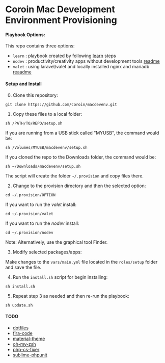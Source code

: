 # Coroin Mac Development Environment Provisioning

#### Playbook Options:

This repo contains three options:

- `learn` : playbook created by following [learn](learn/readme.md) steps
- `nodev` : productivity/creativity apps without development tools [readme](nodev/readme.md)
- `valet` : using laravel/valet and locally installed nginx and mariadb [reaadme](valet/readme.md)

#### Setup and Install

0) Clone this repository:

`git clone https://github.com/coroin/macdevenv.git`

1) Copy these files to a local folder:

`sh /PATH/TO/REPO/setup.sh`

If you are running from a USB stick called "MYUSB", the command would be:

`sh /Volumes/MYUSB/macdevenv/setup.sh`

If you cloned the repo to the Downloads folder, the command would be:

`sh ~/Downloads/macdevenv/setup.sh`

The script will create the folder `~/.provision` and copy files there.

2) Change to the provision directory and then the selected option:

`cd ~/.provision/OPTION`

If you want to run the *valet* install:

`cd ~/.provision/valet`

If you want to run the *nodev* install:

`cd ~/.provision/nodev`

Note: Alternatively, use the graphical tool Finder.

3)  Modify selected packages/apps:

Make changes to the `vars/main.yml` file located in the `roles/setup` folder and save the file.

4) Run the `install.sh` script for begin installing:

`sh install.sh`

5) Repeat step 3 as needed and then re-run the playbook:

`sh update.sh`

#### TODO

- [dotfiles](https://code.tutsplus.com/tutorials/setting-up-a-mac-dev-machine-from-zero-to-hero-with-dotfiles--net-35449)
- [fira-code](https://github.com/tonsky/FiraCode)
- [material-theme](https://github.com/equinusocio/material-theme)
- [oh-my-zsh](https://github.com/robbyrussell/oh-my-zsh)
- [php-cs-fixer](https://github.com/FriendsOfPHP/PHP-CS-Fixer)
- [sublime-phpunit](https://github.com/adamwathan/sublime-phpunit)
